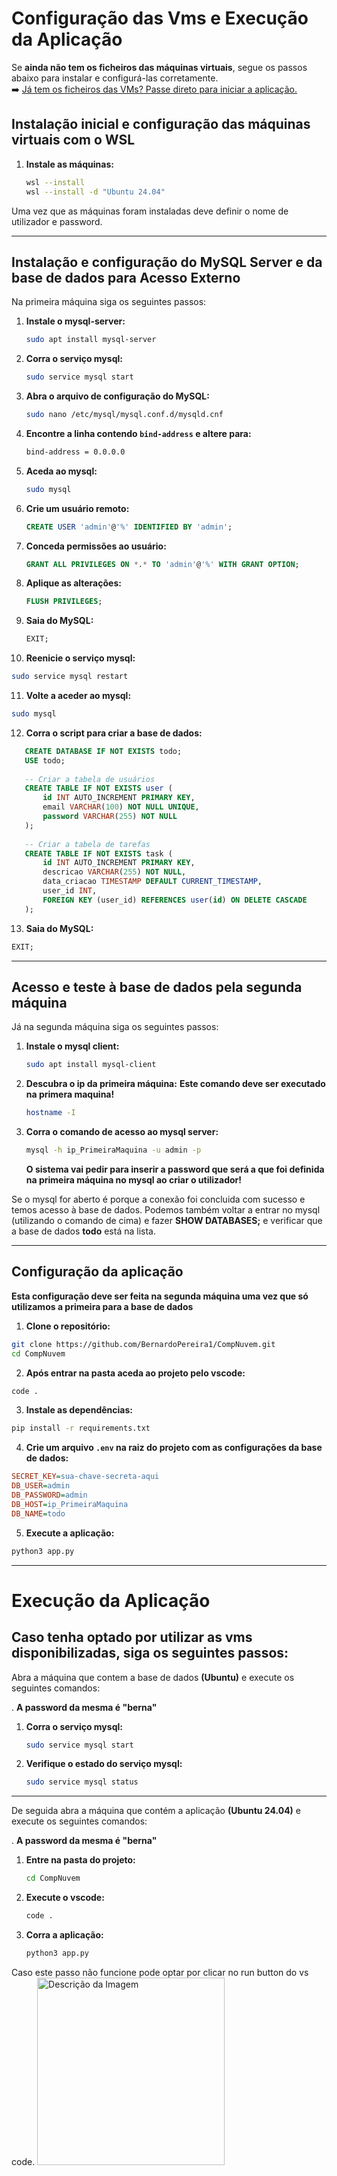 # Configuração das Vms e Execução da Aplicação

Se **ainda não tem os ficheiros das máquinas virtuais**, segue os passos abaixo para instalar e configurá-las corretamente.  
➡️ [Já tem os ficheiros das VMs? Passe direto para iniciar a aplicação.](#execução-da-aplicação)

## Instalação inicial e configuração das máquinas virtuais com o WSL 

1. **Instale as máquinas:**
   
   ```bash
   wsl --install
   wsl --install -d "Ubuntu 24.04"
   ```

Uma vez que as máquinas foram instaladas deve definir o nome de utilizador e password.

---

## Instalação e configuração do MySQL Server e da base de dados para Acesso Externo

Na primeira máquina siga os seguintes passos:

1. **Instale o mysql-server:**
   ```bash
   sudo apt install mysql-server
   ```
   
2. **Corra o serviço mysql:**
   ```bash
   sudo service mysql start
   ```
   
3. **Abra o arquivo de configuração do MySQL:**
   ```bash
   sudo nano /etc/mysql/mysql.conf.d/mysqld.cnf
   ```
   
4. **Encontre a linha contendo `bind-address` e altere para:**
   ```bash
   bind-address = 0.0.0.0
   ```

5. **Aceda ao mysql:**
   ```bash
   sudo mysql
   ```
   
6. **Crie um usuário remoto:**
   ```sql
   CREATE USER 'admin'@'%' IDENTIFIED BY 'admin';
   ```
   
7. **Conceda permissões ao usuário:**
   ```sql
   GRANT ALL PRIVILEGES ON *.* TO 'admin'@'%' WITH GRANT OPTION;
   ```
   
8. **Aplique as alterações:**
   ```sql
   FLUSH PRIVILEGES;
   ```
   
9. **Saia do MySQL:**
   ```sql
   EXIT;
   ```
10. **Reenicie o serviço mysql:**
   ```bash
   sudo service mysql restart
   ```

11. **Volte a aceder ao mysql:**
   ```bash
   sudo mysql
   ```

12. **Corra o script para criar a base de dados:**
   ```sql
      CREATE DATABASE IF NOT EXISTS todo;
      USE todo;
      
      -- Criar a tabela de usuários
      CREATE TABLE IF NOT EXISTS user (
          id INT AUTO_INCREMENT PRIMARY KEY,
          email VARCHAR(100) NOT NULL UNIQUE,
          password VARCHAR(255) NOT NULL
      );
      
      -- Criar a tabela de tarefas
      CREATE TABLE IF NOT EXISTS task (
          id INT AUTO_INCREMENT PRIMARY KEY,
          descricao VARCHAR(255) NOT NULL,
          data_criacao TIMESTAMP DEFAULT CURRENT_TIMESTAMP,
          user_id INT,
          FOREIGN KEY (user_id) REFERENCES user(id) ON DELETE CASCADE
      );
   ```

13. **Saia do MySQL:**
   ```sql
   EXIT;
   ```

---

## Acesso e teste à base de dados pela segunda máquina

Já na segunda máquina siga os seguintes passos:

1. **Instale o mysql client:**
   ```bash
   sudo apt install mysql-client
   ```

2. **Descubra o ip da primeira máquina:**
   **Este comando deve ser executado na primera maquina!**
   ```bash
   hostname -I
   ```

3. **Corra o comando de acesso ao mysql server:**
   ```bash
   mysql -h ip_PrimeiraMaquina -u admin -p
   ```
   **O sistema vai pedir para inserir a password que será a que foi definida na primeira máquina no mysql ao criar o utilizador!**

Se o mysql for aberto é porque a conexão foi concluida com sucesso e temos acesso à base de dados. Podemos também voltar a entrar no mysql (utilizando o comando de cima) e fazer **SHOW DATABASES;** e verificar que a base de dados **todo** está na lista.

---

## Configuração da aplicação

   **Esta configuração deve ser feita na segunda máquina uma vez que só utilizamos a primeira para a base de dados**

   1. **Clone o repositório:**
   ```bash
   git clone https://github.com/BernardoPereira1/CompNuvem.git
   cd CompNuvem
   ```

   2. **Após entrar na pasta aceda ao projeto pelo vscode:**
   ```bash
   code .
   ```

   3. **Instale as dependências:**
   ```bash
   pip install -r requirements.txt
   ```

   4. **Crie um arquivo `.env` na raiz do projeto com as configurações da base de dados:**
   ```ini
   SECRET_KEY=sua-chave-secreta-aqui
   DB_USER=admin
   DB_PASSWORD=admin
   DB_HOST=ip_PrimeiraMaquina
   DB_NAME=todo
   ```

   5. **Execute a aplicação:**
   ```bash
   python3 app.py
   ```

---

# Execução da Aplicação
## Caso tenha optado por utilizar as vms disponibilizadas, siga os seguintes passos:

Abra a máquina que contem a base de dados **(Ubuntu)** e execute os seguintes comandos:

. **A password da mesma é "berna"**

1. **Corra o serviço mysql:**
   ```bash
   sudo service mysql start
   ```

2. **Verifique o estado do serviço mysql:**
   ```bash
   sudo service mysql status
   ```

---

De seguida abra a máquina que contém a aplicação **(Ubuntu 24.04)** e execute os seguintes comandos:

. **A password da mesma é "berna"**

1. **Entre na pasta do projeto:**
   ```bash
   cd CompNuvem
   ```

2. **Execute o vscode:**
   ```bash
   code .
   ```

3. **Corra a aplicação:**
   ```bash
   python3 app.py
   ```
Caso este passo não funcione pode optar por clicar no run button do vs code.
<img src="https://i.sstatic.net/qqsMY.png" alt="Descrição da Imagem" width="300">






